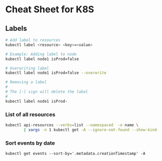 # Cheat Sheet for K8S

## Labels

  ```sh
  # Add label to resources
  kubectl label <resource> <key>=<value>
  ```

  ```sh
  # Example: Adding label to node
  kubectl label node1 isProd=false
  ```

  ```sh
  # Overwriting label
  kubectl label node1 isProd=false --overwrite
  ```
  
  ```sh
  # Removing a label
  #
  # The [-] sign will delete the label
  #
  kubectl label node1 isProd- 
  ```
  
### List of all resources 
```sh
kubectl api-resources --verbs=list --namespaced  -o name \
        | xargs -n 1 kubectl get -A --ignore-not-found --show-kind 
```

### Sort events by date
```
kubectl get events --sort-by='.metadata.creationTimestamp' -A
```
